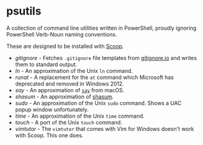 psutils
=======

A collection of command line utilities written in PowerShell, proudly ignoring PowerShell Verb-Noun naming conventions.

These are designed to be installed with [Scoop](http://scoop.sh).

* *gitignore* - Fetches `.gitignore` file templates from [gitignore.io](https://www.gitignore.io/) and writes them to standard output.
* *ln* - An approximation of the Unix `ln` command.
* *runat* - A replacement for the `at` command which Microsoft has deprecated and removed in Windows 2012.
* *say* - An approximation of [`say`](https://developer.apple.com/library/mac/documentation/Darwin/Reference/ManPages/man1/say.1.html) from macOS.
* *shasum* - An approximation of [shasum](http://linux.die.net/man/1/shasum).
* *sudo* - An approximation of the Unix `sudo` command. Shows a UAC popup window unfortunately.
* *time* - An approximation of the Unix `time` command.
* *touch* - A port of the Unix `touch` command.
* *vimtutor* - The `vimtutor` that comes with Vim for Windows doesn't work with Scoop. This one does.

